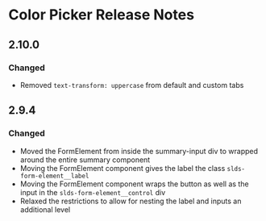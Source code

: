 <!-- Release notes authoring guidelines: http://keepachangelog.com/ -->

# Color Picker Release Notes

<!-- ## [Unreleased] -->
## 2.10.0

### Changed

- Removed `text-transform: uppercase` from default and custom tabs

## 2.9.4

### Changed

- Moved the FormElement from inside the summary-input div to wrapped around the entire summary component
- Moving the FormElement component gives the label the class `slds-form-element__label`
- Moving the FormElement component wraps the button as well as the input in the `slds-form-element__control` div
- Relaxed the restrictions to allow for nesting the label and inputs an additional level

<!-- ## [VERSION] -->
